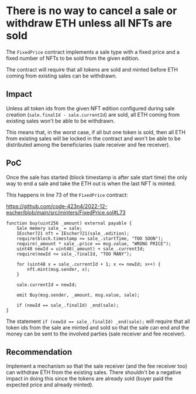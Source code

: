 # There is no way to cancel a sale or withdraw ETH unless all NFTs are sold

The `FixedPrice` contract implements a sale type with a fixed price and a fixed number of NFTs to be sold from the given edition.

The contract will require that all tokens are sold and minted before ETH coming from existing sales can be withdrawn.

## Impact

Unless all token ids from the given NFT edition configured during sale creation (`sale.finalId - sale.currentId`) are sold, all ETH coming from existing sales won't be able to be withdrawn.

This means that, in the worst case, if all but one token is sold, then all ETH from existing sales will be locked in the contract and won't be able to be distributed among the beneficiaries (sale receiver and fee receiver).

## PoC

Once the sale has started (block timestamp is after sale start time) the only way to end a sale and take the ETH out is when the last NFT is minted.

This happens in line 73 of the `FixedPrice` contract:

https://github.com/code-423n4/2022-12-escher/blob/main/src/minters/FixedPrice.sol#L73

```solidity
function buy(uint256 _amount) external payable {
    Sale memory sale_ = sale;
    IEscher721 nft = IEscher721(sale_.edition);
    require(block.timestamp >= sale_.startTime, "TOO SOON");
    require(_amount * sale_.price == msg.value, "WRONG PRICE");
    uint48 newId = uint48(_amount) + sale_.currentId;
    require(newId <= sale_.finalId, "TOO MANY");

    for (uint48 x = sale_.currentId + 1; x <= newId; x++) {
        nft.mint(msg.sender, x);
    }

    sale.currentId = newId;

    emit Buy(msg.sender, _amount, msg.value, sale);

    if (newId == sale_.finalId) _end(sale);
}
```

The statement `if (newId == sale_.finalId) _end(sale);` will require that all token ids from the sale are minted and sold so that the sale can end and the money can be sent to the involved parties (sale receiver and fee receiver).

## Recommendation

Implement a mechanism so that the sale receiver (and the fee receiver too) can withdraw ETH from the existing sales. There shouldn't be a negative impact in doing this since the tokens are already sold (buyer paid the expected price and already minted).
